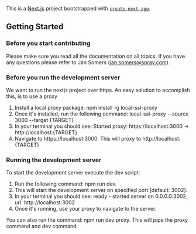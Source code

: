 This is a [Next.js](https://nextjs.org/) project bootstrapped with [`create-next-app`](https://github.com/vercel/next.js/tree/canary/packages/create-next-app).

## Getting Started

### Before you start contributing

Please make sure you read all the documentation on all topics.
If you have any questions please refer to Jan Somers (jan.somers@spray.com).

### Before you run the development server

We want to run the nextjs project over https.
An easy solution to accomplish this, is to use a proxy

1. Install a local proxy package: npm install -g local-ssl-proxy
2. Once it's installed, run the following command: local-ssl-proxy --source 3000 --target {TARGET}
3. In your terminal you should see: Started proxy: https://localhost:3000 → http://localhost:{TARGET}
4. Navigate to https://localhost:3000. This will proxy to http://localhost:{TARGET}

### Running the development server

To start the development server execute the dev script:

1. Run the following command: npm run dev.
2. This will start the development server on specified port [default: 3002].
3. In your terminal you should see: ready - started server on 0.0.0.0:3002, url: http://localhost:3002
4. Once it's running, use your proxy to navigate to the server.

You can also run the command: npm run dev:proxy. This will pipe the proxy command and dev command.
